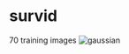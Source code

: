# survid
70 training images
![gaussian](https://user-images.githubusercontent.com/38833796/168087864-c52c0c4c-c220-4076-8a1c-c318791a87b4.png)


